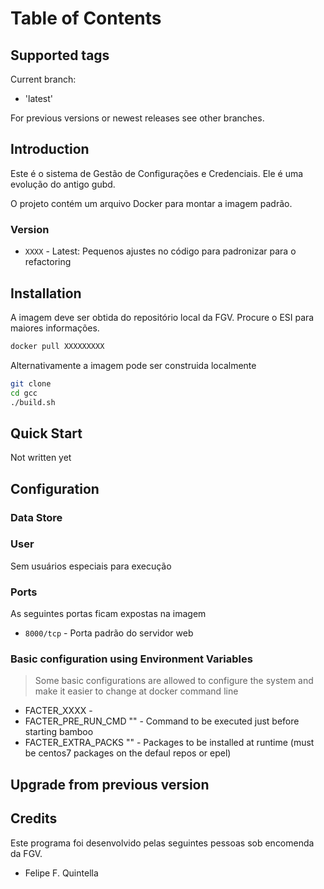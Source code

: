 # Table of Contents


## Supported tags

Current branch:

* 'latest'

For previous versions or newest releases see other branches.

## Introduction

Este é o sistema de Gestão de Configurações e Credenciais. Ele é uma evolução do antigo gubd.


O projeto contém um arquivo Docker para montar a imagem padrão.


### Version

* `XXXX` - Latest: Pequenos ajustes no código para padronizar para o refactoring


## Installation

A imagem deve ser obtida do repositório local da FGV. Procure o ESI para maiores informações.

```bash
docker pull XXXXXXXXX
```

Alternativamente a imagem pode ser construida localmente

```bash
git clone 
cd gcc
./build.sh
```

## Quick Start

Not written yet


## Configuration

### Data Store


### User

Sem usuários especiais para execução

### Ports

As seguintes portas ficam expostas na imagem

* `8000/tcp` - Porta padrão do servidor web



### Basic configuration using Environment Variables

> Some basic configurations are allowed to configure the system and make it easier to change at docker command line

- FACTER_XXXX -
- FACTER_PRE_RUN_CMD "" - Command to be executed just before starting bamboo
- FACTER_EXTRA_PACKS "" - Packages to be installed at runtime (must be centos7 packages on the defaul repos or epel)


## Upgrade from previous version


## Credits

Este programa foi desenvolvido pelas seguintes pessoas sob encomenda da FGV.

- Felipe F. Quintella
